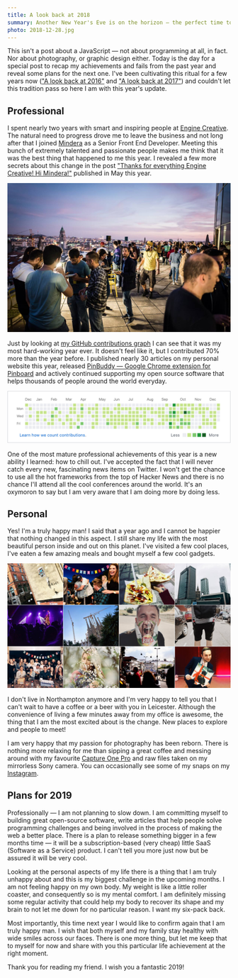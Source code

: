 ```yaml
---
title: A look back at 2018
summary: Another New Year's Eve is on the horizon — the perfect time to summarise the things that went well, not so well and make some plans for the next twelve months.
photo: 2018-12-28.jpg
---
```


This isn't a post about a JavaScript — not about programming at all, in fact. Nor about photography, or graphic design either. Today is the day for a special post to recap my achievements and fails from the past year and reveal some plans for the next one. I've been cultivating this ritual for a few years now (["A look back at 2016"](https://pawelgrzybek.com/a-look-back-at-2016/) and ["A look back at 2017"](https://pawelgrzybek.com/a-look-back-at-2017/)) and couldn't let this tradition pass so here I am with this year's update.

## Professional

I spent nearly two years with smart and inspiring people at [Engine Creative](https://www.enginecreative.co.uk/). The natural need to progress drove me to leave the business and not long after that I joined [Mindera](https://mindera.com/) as a Senior Front End Developer. Meeting this bunch of extremely talented and passionate people makes me think that it was the best thing that happened to me this year. I revealed a few more secrets about this change in the post ["Thanks for everything Engine Creative! Hi Mindera!"](https://pawelgrzybek.com/thanks-for-everything-engine-creative-hi-mindera/) published in May this year.

![From Engine Creative to Mindera](2018-12-28-1.jpg)

Just by looking at [my GitHub contributions graph](https://github.com/pawelgrzybek) I can see that it was my most hard-working year ever. It doesn't feel like it, but I contributed 70% more than the year before. I published nearly 30 articles on my personal website this year, released [PinBuddy — Google Chrome extension for Pinboard](https://pawelgrzybek.com/i-built-a-thing-pinbuddy/) and actively continued supporting my open source software that helps thousands of people around the world everyday.

![Pawel Grzybek — Github Contribution graph 2018](2018-12-28-2.jpg)

One of the most mature professional achievements of this year is a new ability I learned: how to chill out. I've accepted the fact that I will never catch every new, fascinating news items on Twitter. I won't get the chance to use all the hot frameworks from the top of Hacker News and there is no chance I'll attend all the cool conferences around the world. It's an oxymoron to say but I am very aware that I am doing more by doing less.

## Personal

Yes! I'm a truly happy man! I said that a year ago and I cannot be happier that nothing changed in this aspect. I still share my life with the most beautiful person inside and out on this planet. I've visited a few cool places, I've eaten a few amazing meals and bought myself a few cool gadgets.

![Some of my favorite moments of 2018](2018-12-28-3.jpg)

I don't live in Northampton anymore and I'm very happy to tell you that I can't wait to have a coffee or a beer with you in Leicester. Although the convenience of living a few minutes away from my office is awesome, the thing that I am the most excited about is the change. New places to explore and people to meet!

I am very happy that my passion for photography has been reborn. There is nothing more relaxing for me than sipping a great coffee and messing around with my favourite [Capture One Pro](https://pawelgrzybek.com/capture-one-pro-the-best-parts/) and raw files taken on my mirrorless Sony camera. You can occasionally see some of my snaps on my [Instagram](https://www.instagram.com/pawelgrzybek/).

## Plans for 2019

Professionally — I am not planning to slow down. I am committing myself to building great open-source software, write articles that help people solve programming challenges and being involved in the process of making the web a better place. There is a plan to release something bigger in a few months time — it will be a subscription-based (very cheap) little SaaS (Software as a Service) product. I can't tell you more just now but be assured it will be very cool.

Looking at the personal aspects of my life there is a thing that I am truly unhappy about and this is my biggest challenge in the upcoming months. I am not feeling happy on my own body. My weight is like a little roller coaster, and consequently so is my mental comfort. I am definitely missing some regular activity that could help my body to recover its shape and my brain to not let me down for no particular reason. I want my six-pack back.

Most importantly, this time next year I would like to confirm again that I am truly happy man. I wish that both myself and my family stay healthy with wide smiles across our faces. There is one more thing, but let me keep that to myself for now and share with you this particular life achievement at the right moment.

Thank you for reading my friend. I wish you a fantastic 2019!
